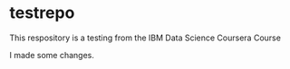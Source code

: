 # testrepo
This respository is a testing from the IBM Data Science Coursera Course

I made some changes.
